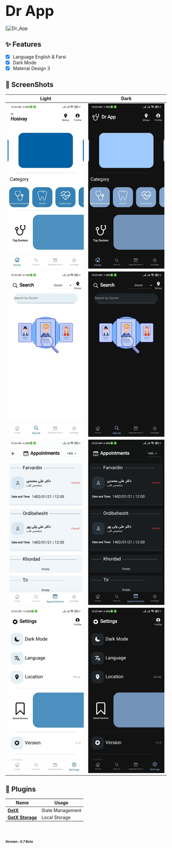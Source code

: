 

# **<span style="font-size:45px;">Dr App</span>** <br/>

[![Dr_App](https://s8.uupload.ir/files/20230815_140000_qhda.jpg)

## ✨ Features

- [x] Language English & Farsi
- [x] Dark Mode
- [x] Material Design 3

## 📸 ScreenShots

| Light                             | Dark                              |
| --------------------------------- | --------------------------------- |
| <img src="bg/1.jpg" width="300">  | <img src="bg/2.jpg" width="300">  |
| <img src="bg/3.jpg" width="300">  | <img src="bg/4.jpg" width="300">  |
| <img src="bg/5.jpg" width="300">  | <img src="bg/6.jpg" width="300">  |
| <img src="bg/7.jpg" width="300">  | <img src="bg/8.jpg" width="300">  |


## 🔌 Plugins

| Name                                                                   | Usage                                         |
| ---------------------------------------------------------------------- | --------------------------------------------- |
| [**GetX**](https://pub.dev/packages/get)                               | State Management                              |
| [**GetX Storage**](https://pub.dev/packages/get_storage)               | Local Storage                                 |

 # <em><span style="font-size:10px;">Version : 0.7 Beta</span><em/><br/>

